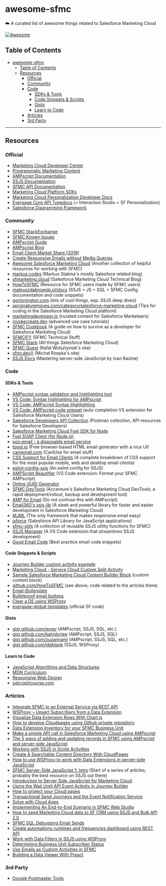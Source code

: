 # awesome-sfmc

☁️ A curated list of awesome things related to Salesforce Marketing Cloud

[![Awesome](https://awesome.re/badge.svg)](https://awesome.re)

## Table of Contents

- [awesome-sfmc](#awesome-sfmc)
  - [Table of Contents](#table-of-contents)
  - [Resources](#resources)
    - [Official](#official)
    - [Community](#community)
    - [Code](#code)
      - [SDKs & Tools](#sdks--tools)
      - [Code Snippets & Scripts](#code-snippets--scripts)
      - [Gists](#gists)
      - [Learn to Code](#learn-to-code)
    - [Articles](#articles)
    - [3rd Party](#3rd-party)

---

## Resources

### Official

- [Marketing Cloud Developer Center](https://developer.salesforce.com/developer-centers/marketing-cloud/)
- [Programmatic Marketing Content](https://developer.salesforce.com/docs/atlas.en-us.mc-programmatic-content.meta/mc-programmatic-content/index.htm)
- [AMPscript Documentation](https://developer.salesforce.com/docs/atlas.en-us.noversion.mc-programmatic-content.meta/mc-programmatic-content/getStarted-AMPscript.htm)
- [SSJS Documentation](https://developer.salesforce.com/docs/atlas.en-us.noversion.mc-programmatic-content.meta/mc-programmatic-content/ssjs_serverSideJavaScript.htm)
- [SFMC API Documentation](https://developer.salesforce.com/docs/atlas.en-us.mc-apis.meta/mc-apis/index-api.htm)
- [Marketing Cloud Platform SDKs](https://developer.salesforce.com/docs/atlas.en-us.noversion.mc-sdks.meta/mc-sdks/index-sdk.htm)
- [Marketing Cloud Personalization Developer Docs](https://developer.salesforce.com/docs/marketing/personalization/overview)
- [Evergage Core API Typedocs](https://salesforce-marketingcloud.github.io/mc-personalization-core-api-typedocs/) (= Interaction Studio = SF Personalization)
- [Salesforce Diagramming Framework](https://architect.salesforce.com/diagrams)

### Community

- [SFMC StackExchange](https://salesforce.stackexchange.com/?tags=marketing-cloud)
- [SFMC Known Issues](https://sprignaturemoves.com/sfmcki.php)
- [AMPscript Guide](https://ampscript.guide/)
- [AMPscript Blog](https://ampscript.xyz/)
- [Email Client Market Share (2019)](https://www.litmus.com/blog/infographic-the-2019-email-client-market-share/)
- [Create Responsive Emails without Media Queries](https://www.freecodecamp.org/news/the-fab-four-technique-to-create-responsive-emails-without-media-queries-baf11fdfa848/amp/)
- [Awesome Salesforce Marketing Cloud](https://github.com/sfmcdg/awesome-salesforce-marketingcloud) (Another collection of helpful resources for working with SFMC)
- [markus.codes](https://markus.codes/) (Markus Slabina's mostly Salesfoce related blog)
- [sfmarketing.cloud](https://sfmarketing.cloud) (Salesforce Marketing Cloud Technical Blog)
- [HowToSFMC](https://www.howtosfmc.com/) (Resource for SFMC users made by SFMC users)
- [mateuszdabrowski.pl/docs](https://mateuszdabrowski.pl/docs/) (SSJS + JS + SQL + SFMC Config documentation and code snippets)
- [gortonington.com](https://gortonington.com/) (lots of cool things, esp. SSJS deep dives)
- [sprignaturemoves.com/category/salesforce-marketing-cloud](https://sprignaturemoves.com/category/salesforce-marketing-cloud/) (Tips for coding in the Salesforce Marketing Cloud platform)
- [marketingdeveloper.io](https://www.marketingdeveloper.io/)</a> (curated content for Salesforce Marketeers)
- [invokecreate.dev](https://invokecreate.dev/) (advanced use case tutorials)
- [SFMC Cookbook](https://joernberkefeld.github.io/SFMC-Cookbook/) (A guide on how to survive as a developer for Salesforce Marketing Cloud)
- [SFMCIFY](https://sfmcify.com) (SFMC Technical Stuff)
- [SFMC Stack](https://www.sfmcstack.com) (All things Salesforce Marketing Cloud)
- [SFMC Quest](https://sfmc.quest) (Rafał Wolsztyniak's site)
- [sfmr.dev()](https://sfmr.dev) (Michał Rzepka's site)
- [SSJS Docs](https://www.ssjsdocs.xyz/) (Mastering server-side JavaScript by Ivan Razine)

### Code

#### SDKs & Tools

- [AMPscript syntax validation and highlighting tool](https://ampscript.io/)
- [VS Code: Syntax highlighting for AMPscript](https://marketplace.visualstudio.com/items?itemName=sergey-agadzhanov.AMPscript)
- [VS Code: AMPscript Syntax Highlighting](https://marketplace.visualstudio.com/items?itemName=xnerd.ampscript-language)
- [VS Code: AMPscript code snippet](https://marketplace.visualstudio.com/items?itemName=MarketingThibs.ampscriptsnippets) (auto completion VS extension for Salesforce Marketing Cloud Users)
- [Salesforce Developers API Collection](https://www.postman.com/salesforce-developers/salesforce-developers/overview) (Postman collection, API resources for Salesforce Developers)
- [Salesforce Marketing Cloud Fuel SDK for Node](https://github.com/salesforce-marketingcloud/FuelSDK-Node)
- [Fuel SOAP Client (for Node.js)](https://github.com/salesforce-marketingcloud/FuelSDK-Node-SOAP)
- [poo.email - a disposable email service](https://poo.email)
- [topol.io](https://topol.io) (Free browser-based HTML email generator with a nice UI)
- [caniemail.com](https://www.caniemail.com) (CanIUse for email stuff)
- [CSS Support for Email Clients](https://www.campaignmonitor.com/css/) (A complete breakdown of CSS support for the most popular mobile, web and desktop email clients)
- [eslint-config-ssjs](https://github.com/JoernBerkefeld/eslint-config-ssjs) (An eslint config for SSJS)
- [AMPScript Beautifier](https://github.com/fib-at-isobar/beautyAmp) (VS Code extension: Format your SFMC AMPscript)
- [Online GUID Generator](https://guidgenerator.com/online-guid-generator.aspx)
- [SFMC DevTools](https://github.com/Accenture/sfmc-devtools) (Accenture's Salesforce Marketing Cloud DevTools; a rapid deployment/rollout, backup and development tool)
- [AMP for Email](https://amp.dev/documentation/guides-and-tutorials/start/create_email/?format=email) (Do not confuse this with AMPscript)
- [Email360's ssjs-lib](https://github.com/email360/ssjs-lib) (A sleek and powerful library for faster and easier development in Salesforce Marketing Cloud)
- [MJML](https://mjml.io/) (The only framework that makes responsive email easy)
- [jsforce](https://github.com/jsforce/jsforce) (Salesforce API Library for JavaScript applications)
- [sfmc-utils](https://github.com/ttntm/sfmc-utils) (A collection of reusable SSJS utility functions for SFMC)
- [SSJS Manager](https://fib3.github.io/ssjs-vsc/) (A VS Code extension that streamlines SSJS development)
- [Good Email Code](https://www.goodemailcode.com) (Best practice email code snippets)

#### Code Snippets & Scripts

- [Journey Builder custom activity example](https://github.com/salesforce-marketingcloud/sfmc-example-jb-custom-activity)
- [Marketing Cloud - Service Cloud Custom Split Activity](https://github.com/mslabina/sfmc-servicecloud-customsplit)
- [Sample Salesforce Marketing Cloud Content Builder Block](https://github.com/bohawi/sfmc-cb-gdrive-block) (custom content block)
- [github.com/HowToSFMC](https://github.com/HowToSFMC) (see above; code related to the articles there)
- [Email-Boilerplate](https://github.com/seanpowell/Email-Boilerplate/blob/master/email.html)
- [Bulletproof email buttons](https://buttons.cm)
- [Clear a DE using WSProxy](https://ssjs.dev/2020/06/30/ssjs/clear-a-de-using-wsproxy/)
- [evergage-global-templates](https://github.com/evergage/evergage-global-templates) (official SF code)

#### Gists

- [gist.github.com/wvpv](https://gist.github.com/wvpv) (AMPscript, SSJS, SQL, etc.)
- [gist.github.com/katydorjee](https://gist.github.com/katydorjee) (AMPscript, SSJS, SQL)
- [gist.github.com/zuzannamj](https://gist.github.com/zuzannamj) (AMPscript, SSJS, SQL, etc.)
- [gist.github.com/jdeblank](https://gist.github.com/jdeblank) (SSJS, WSProxy)

#### Learn to Code

- [JavaScript Algorithms and Data Structures](https://www.freecodecamp.org/learn/javascript-algorithms-and-data-structures/)
- [MDN Curriculum](https://developer.mozilla.org/en-US/curriculum/)
- [Responsive Web Design](https://www.freecodecamp.org/learn/2022/responsive-web-design/)
- [sqlcrashcourse.com](https://sqlcrashcourse.com)

### Articles

- [Integrate SFMC to an External Service via REST API](https://gortonington.com/integration-of-sfmc-with-external-service-via-ssjs-rest-api/)
- [WSProxy – Upsert Subscribers from a Data Extension](https://gortonington.com/wsproxy-upsert-subscribers-from-a-data-extension/)
- [Visualize Data Extension Rows With Chart.js](https://invokecreate.dev/visualize-data-extension-with-chartjs)
- [How to develop Cloudpages using Github private repository](https://www.marketingdeveloper.io/garden/develop-sfmc-cloudpages-using-github-private-repositories)
- [Data Extension Inventory for your SFMC Business Unit](https://gortonington.com/data-extension-inventory-for-your-sfmc-business-unit/)
- [Make a simple API call in Salesforce Marketing Cloud using AMPscript](https://sfmarketing.cloud/2019/08/14/make-a-simple-api-call-in-salesforce-marketing-cloud-using-ampscript/)
- [The 5 ways of adding and updating records in SFMC using AMPscript and server-side JavaScript](https://ampscript.xyz/tips-and-tricks/5-ways-adding-updating-records/)
- [Working with SSJS in Script Activities](https://tidbitsforu.com/ssjs-in-script-activities/)
- [Create A Searchable Content Directory With CloudPages](https://invokecreate.dev/create-a-searchable-content-directory-with-cloudpages)
- [How to use WSProxy to work with Data Extensions in server-side JavaScript](https://ampscript.xyz/how-tos/how-to-use-wsproxy-to-work-with-data-extensions-in-ssjs/)
- [SFMC Server-Side JavaScript 1: Intro](https://gortonington.com/sfmc-server-side-javascript-1-intro/) (Start of a series of articles; probably the best resource on SSJS out there)
- [Introduction to Server Side JavaScript for Marketing Cloud](https://sfdcbrewery.github.io/SalesforceSSJS/)
- [Using the Wait Until API Event Activity in Journey Builder](https://sfmarketing.cloud/2021/04/29/using-the-wait-until-api-event-activity/)
- [How to protect your Cloud pages](https://ampscript.xyz/how-tos/protect-your-cloud-pages/)
- [Transactional Send Journeys and the Event Notification Service](https://markus.codes/2020/11/26/salesforce-marketing-cloud-transactional-send-journeys-event-notification-service)
- [Solve with Cloud Apps](https://mateuszdabrowski.pl/docs/usecase/sfmc-cloud-apps/)
- [Implementing An End-to-End Scenario in SFMC Web Studio](https://salesforcebites.com/2020/05/10/implementing-an-end-to-end-scenario-in-sfmc-web-studio/)
- [How to send Marketing Cloud data to SF CRM using SSJS and Bulk API 2.0](https://tidbitsforu.com/send-sfmc-sfdc-using-ssjs-bulkapi2/)
- [SFMC SQL Debugging Email Sends](https://mateuszdabrowski.pl/docs/sql/sfmc-sql-snippet-debugging-email-sends/)
- [Create automations runtimes and frequencies dashboard using REST API](https://sfmcify.com/create-automations-runtimes-and-frequencies-dashboard-using-rest-api/)
- [Work with Data Filters in SSJS using WSProxy](https://www.sfmcstack.com/post/work-with-data-filters-in-ssjs-using-wsproxy)
- [Determining Business Unit Subscriber Status](https://sprignaturemoves.com/determining-business-unit-subscriber-status/)
- [Use Emails as Custom Activities in SFMC](https://sf-marketing.com/use-emails-as-custom-activities-in-sfmc/)
- [Building a Data Viewer With Preact](https://ttntm.me/blog/building-a-data-viewer-with-preact/)

### 3rd Party

- [Google Postmaster Tools](https://www.gmail.com/postmaster/)
